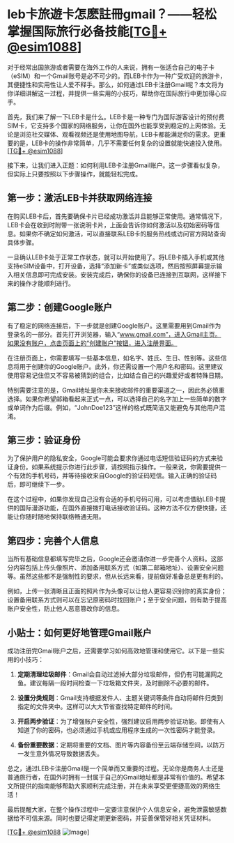# leb卡旅遊卡怎麽註冊gmail？——轻松掌握国际旅行必备技能[[TG💪+ @esim1088](https://t.me/s/esim1088)]

对于经常出国旅游或者需要在海外工作的人来说，拥有一张适合自己的电子卡（eSIM）和一个Gmail账号是必不可少的。而LEB卡作为一种广受欢迎的旅游卡，其便捷性和实用性让人爱不释手。那么，如何通过LEB卡注册Gmail呢？本文将为你详细讲解这一过程，并提供一些实用的小技巧，帮助你在国际旅行中更加得心应手。

首先，我们来了解一下LEB卡是什么。LEB卡是一种专门为国际游客设计的预付费SIM卡，它支持多个国家的网络服务，让你在国外也能享受到稳定的上网体验。无论是浏览社交媒体、观看视频还是使用地图导航，LEB卡都能满足你的需求。更重要的是，LEB卡的操作非常简单，几乎不需要任何复杂的设置就能快速投入使用。[[TG💪+ @esim1088](https://t.me/s/esim1088)]

接下来，让我们进入正题：如何利用LEB卡注册Gmail账户。这一步骤看似复杂，但实际上只要按照以下步骤操作，就能轻松完成。

## 第一步：激活LEB卡并获取网络连接

在购买LEB卡后，首先要确保卡片已经成功激活并且能够正常使用。通常情况下，LEB卡会在收到时附带一张说明卡片，上面会告诉你如何激活以及初始密码等信息。如果你不确定如何激活，可以直接联系LEB卡的服务热线或访问官方网站查询具体步骤。

一旦确认LEB卡处于正常工作状态，就可以开始使用了。将LEB卡插入手机或其他支持eSIM设备中，打开设备，选择“添加新卡”或类似选项，然后按照屏幕提示输入相关信息即可完成安装。安装完成后，确保你的设备已连接到互联网，这样接下来的操作才能顺利进行。

## 第二步：创建Google账户

有了稳定的网络连接后，下一步就是创建Google账户。这里需要用到Gmail作为登录名的一部分。首先打开浏览器，输入“www.gmail.com”，进入Gmail主页。如果没有账户，点击页面上的“创建账户”按钮，进入注册界面。

在注册页面上，你需要填写一些基本信息，如名字、姓氏、生日、性别等。这些信息将用于创建你的Google账户。此外，你还需设置一个用户名和密码。这里建议使用容易记住但又不容易被猜到的组合，比如结合自己的兴趣爱好或者特殊日期。

特别需要注意的是，Gmail地址是你未来接收邮件的重要渠道之一，因此务必慎重选择。如果你希望邮箱看起来正式一点，可以选择自己的名字加上一些简单的数字或单词作为后缀。例如，“JohnDoe123”这样的格式既简洁又能避免与其他用户混淆。

## 第三步：验证身份

为了保护用户的隐私安全，Google可能会要求你通过电话短信验证码的方式来验证身份。如果系统提示你进行此步骤，请按照指示操作。一般来说，你需要提供一个有效的手机号码，并等待接收来自Google的验证码短信。输入正确的验证码后，即可继续下一步。

在这个过程中，如果你发现自己没有合适的手机号码可用，可以考虑借助LEB卡提供的国际漫游功能，在国外直接拨打电话接收验证码。这种方法不仅方便快捷，还能让你随时随地保持联络畅通无阻。

## 第四步：完善个人信息

当所有基础信息都填写完毕之后，Google还会邀请你进一步完善个人资料。这部分内容包括上传头像照片、添加备用联系方式（如第二邮箱地址）、设置安全问题等。虽然这些都不是强制性的要求，但从长远来看，提前做好准备总是更有利的。

例如，上传一张清晰且正面的照片作为头像可以让他人更容易识别你的真实身份；设置备用联系方式则可以在忘记原密码时找回账户；至于安全问题，则有助于提高账户安全性，防止他人恶意篡改你的信息。

## 小贴士：如何更好地管理Gmail账户

成功注册完Gmail账户之后，还需要学习如何高效地管理和使用它。以下是一些实用的小技巧：

1. **定期清理垃圾邮件**：Gmail会自动过滤掉大部分垃圾邮件，但仍有可能漏网之鱼。建议每隔一段时间检查一下垃圾箱文件夹，及时删除不必要的邮件。
   
2. **设置分类规则**：Gmail支持根据发件人、主题关键词等条件自动将邮件归类到指定的文件夹中。这样可以大大节省查找特定邮件的时间。
   
3. **开启两步验证**：为了增强账户安全性，强烈建议启用两步验证功能。即使有人知道了你的密码，也必须通过手机或应用程序生成的一次性密码才能登录。
   
4. **备份重要数据**：定期将重要的文档、图片等内容备份至云端存储空间，以防万一发生意外情况导致数据丢失。

总之，通过LEB卡注册Gmail是一个简单而又重要的过程。无论你是商务人士还是普通旅行者，在国外时拥有一封属于自己的Gmail地址都是非常有价值的。希望本文所提供的指南能够帮助大家顺利完成注册，并在未来享受更便捷高效的网络生活！

最后提醒大家，在整个操作过程中一定要注意保护个人信息安全，避免泄露敏感数据给不可信来源。同时也要记得定期更新密码，并妥善保管好相关凭证材料。

[[TG💪+ @esim1088](https://t.me/s/esim1088) ![Image](https://i.postimg.cc/4NQfJmqS/Snipaste-2025-05-13-00-14-12.png)]